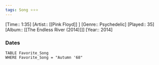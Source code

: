 ```yaml
---
tags: Song ⭐⭐⭐ 
---
```

[Time:: 1:35]
[Artist:: [[Pink Floyd]] ]
[Genre:: Psychedelic]
[Played:: 35]
[Album:: [[The Endless River (2014)]]]
[Year:: 2014]
### Dates
````dataview
TABLE Favorite_Song
WHERE Favorite_Song = "Autumn '68"
````